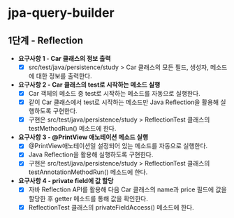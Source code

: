 # jpa-query-builder



## 1단계 - Reflection
* **요구사항 1 - Car 클래스의 정보 출력**
  - [X] src/test/java/persistence/study > Car 클래스의 모든 필드, 생성자, 메소드에 대한 정보를 출력한다.
* **요구사항 2 - Car 클래스의 test로 시작하는 메소드 실행**
  - [X] Car 객체의 메소드 중 test로 시작하는 메소드를 자동으로 실행한다. 
  - [X] 같이 Car 클래스에서 test로 시작하는 메소드만 Java Reflection을 활용해 실행하도록 구현한다.
  - [X] 구현은 src/test/java/persistence/study > ReflectionTest 클래스의 testMethodRun() 메소드에 한다.
* **요구사항 3 - @PrintView 애노테이션 메소드 실행**
  - [X] @PrintView애노테이션일 설정되어 있는 메소드를 자동으로 실행한다. 
  - [X] Java Reflection을 활용해 실행하도록 구현한다.
  - [X] 구현은 src/test/java/persistence/study > ReflectionTest 클래스의 testAnnotationMethodRun() 메소드에 한다.

* **요구사항 4 - private field에 값 할당**
  - [X] 자바 Reflection API를 활용해 다음 Car 클래스의 name과 price 필드에 값을 할당한 후 getter 메소드를 통해 값을 확인한다.
  - [X] ReflectionTest 클래스의 privateFieldAccess() 메소드에 한다.
